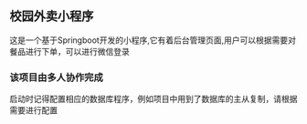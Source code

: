 ## 校园外卖小程序

这是一个基于Springboot开发的小程序,它有着后台管理页面,用户可以根据需要对餐品进行下单，可以进行微信登录




### 该项目由多人协作完成



启动时记得配置相应的数据库程序，例如项目中用到了数据库的主从复制，请根据需要进行配置









